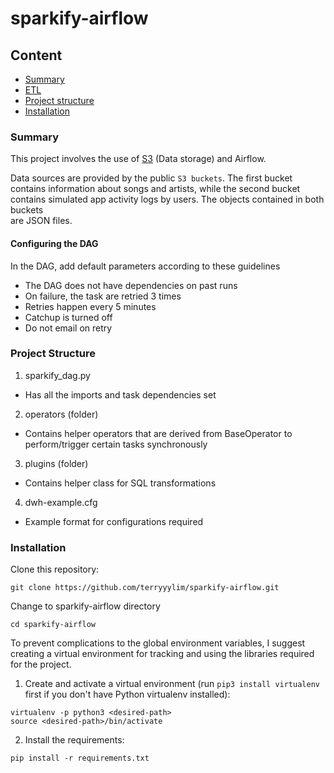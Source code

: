 # sparkify-airflow

## Content
* [Summary](#Summary)
* [ETL](#ETL)
* [Project structure](#Project-structure)
* [Installation](#Installation)

### Summary
This project involves the use of [S3](https://aws.amazon.com/en/s3/) (Data storage) and Airflow.

Data sources are provided by the public ``S3 buckets``. The first bucket contains information about songs and artists, while the second bucket contains simulated app activity logs by users. The objects contained in both buckets <br> are JSON files.

#### Configuring the DAG
In the DAG, add default parameters according to these guidelines
* The DAG does not have dependencies on past runs
* On failure, the task are retried 3 times
* Retries happen every 5 minutes
* Catchup is turned off
* Do not email on retry

### Project Structure
1. sparkify_dag.py
* Has all the imports and task dependencies set
2. operators (folder)
* Contains helper operators that are derived from BaseOperator to perform/trigger certain tasks synchronously
3. plugins (folder)
* Contains helper class for SQL transformations
4. dwh-example.cfg
* Example format for configurations required

### Installation
Clone this repository:
```
git clone https://github.com/terryyylim/sparkify-airflow.git
```

Change to sparkify-airflow directory
```
cd sparkify-airflow
```

To prevent complications to the global environment variables, I suggest creating a virtual environment for tracking and using the libraries required for the project.

1. Create and activate a virtual environment (run `pip3 install virtualenv` first if you don't have Python virtualenv installed):
```
virtualenv -p python3 <desired-path>
source <desired-path>/bin/activate
```

2. Install the requirements:
```
pip install -r requirements.txt
```